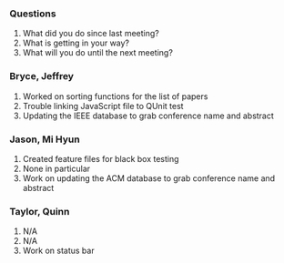 ### Questions
1. What did you do since last meeting?
2. What is getting in your way?
3. What will you do until the next meeting?

### Bryce, Jeffrey
1. Worked on sorting functions for the list of papers
2. Trouble linking JavaScript file to QUnit test
3. Updating the IEEE database to grab conference name and abstract

### Jason, Mi Hyun
1. Created feature files for black box testing
2. None in particular
3. Work on updating the ACM database to grab conference name and abstract

### Taylor, Quinn
1. N/A
2. N/A
3. Work on status bar

